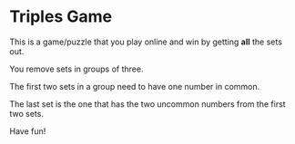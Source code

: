 # Triples Game

This is a game/puzzle that you play online and win by getting **all** the sets out.

You remove sets in groups of three.

The first two sets in a group need to have one number in common. 

The last set is the one that has the two uncommon numbers from the first two sets.

Have fun!